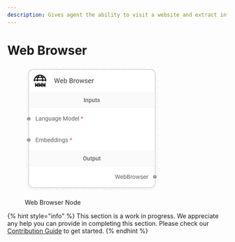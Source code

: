 ```yaml
---
description: Gives agent the ability to visit a website and extract information.
---
```


# Web Browser

<figure><img src="/assets/image (12) (1) (1) (2).png" alt="" width="309"><figcaption><p>Web Browser Node</p></figcaption></figure>

{% hint style="info" %}
This section is a work in progress. We appreciate any help you can provide in completing this section. Please check our [Contribution Guide](broken-reference) to get started.
{% endhint %}
